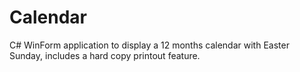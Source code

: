 # Calendar
C# WinForm application  to display a 12 months calendar with Easter Sunday, includes a hard copy printout feature.
